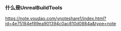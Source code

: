 ### 什么是UnrealBuildTools

https://note.youdao.com/ynoteshare1/index.html?id=4e75184ef89ea901394c0ac810d0884a&type=note